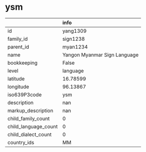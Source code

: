 # ysm
|                      | info                         |
|:---------------------|:-----------------------------|
| id                   | yang1309                     |
| family_id            | sign1238                     |
| parent_id            | myan1234                     |
| name                 | Yangon Myanmar Sign Language |
| bookkeeping          | False                        |
| level                | language                     |
| latitude             | 16.78599                     |
| longitude            | 96.13867                     |
| iso639P3code         | ysm                          |
| description          | nan                          |
| markup_description   | nan                          |
| child_family_count   | 0                            |
| child_language_count | 0                            |
| child_dialect_count  | 0                            |
| country_ids          | MM                           |